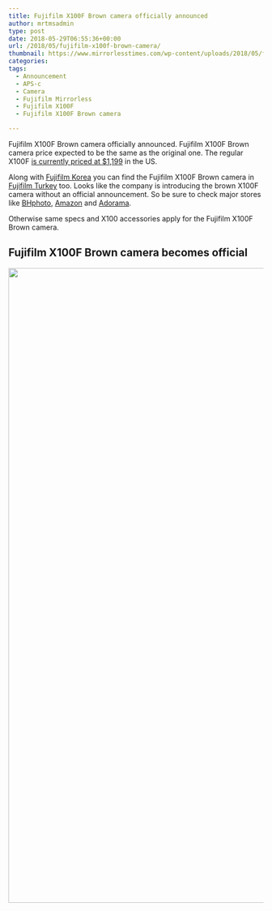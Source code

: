 ```yaml
---
title: Fujifilm X100F Brown camera officially announced
author: mrtmsadmin
type: post
date: 2018-05-29T06:55:36+00:00
url: /2018/05/fujifilm-x100f-brown-camera/
thumbnail: https://www.mirrorlesstimes.com/wp-content/uploads/2018/05/fujifilm-x100f-brown-camera.jpg
categories:
tags:
  - Announcement
  - APS-c
  - Camera
  - Fujifilm Mirrorless
  - Fujifilm X100F
  - Fujifilm X100F Brown camera

---
```

Fujifilm X100F Brown camera officially announced. Fujifilm X100F Brown camera price expected to be the same as the original one. The regular X100F <a href="https://www.amazon.com/Fujifilm-X100F-APS-C-Digital-Camera/dp/B01N33CT3Z/?tag=daicamnew-20" target="_blank" rel="noopener">is currently priced at $1,199</a> in the US.

Along with <a href="https://fujifilm-korea.co.kr/fujifilm-web/store/product/product_view?productNo=406" target="_blank" rel="follow external noopener noreferrer" data-wpel-link="external">Fujifilm Korea</a> you can find the Fujifilm X100F Brown camera in <a href="https://fujifilmshop.com/katalog/urun/x100f_kahve" target="_blank" rel="follow external noopener noreferrer" data-wpel-link="external">Fujifilm Turkey</a> too. Looks like the company is introducing the brown X100F camera without an official announcement. So be sure to check major stores like <a href="https://www.bhphotovideo.com/c/search?Ntt=Fujifilm+X100F+brown&N=0&InitialSearch=yes&sts=ma&typedValue=&Top+Nav-Search=&BI=20175&KBID=14249" target="_blank" rel="follow external noopener noreferrer" data-wpel-link="external">BHphoto</a>, <a href="https://amzn.to/2KZZden" target="_blank" rel="follow external noopener noreferrer" data-wpel-link="external">Amazon</a> and <a href="https://www.adorama.com/ifjcsx100fbr.html?KBID=68292" target="_blank" rel="follow external noopener noreferrer" data-wpel-link="external">Adorama</a>.

Otherwise same specs and X100 accessories apply for the Fujifilm X100F Brown camera.<!--more-->

## Fujifilm X100F Brown camera becomes official

[<img class="aligncenter size-full wp-image-2052" src="https://i0.wp.com/www.mirrorlesstimes.com/wp-content/uploads/2018/05/Fujifilm-X100F-brown-camera1.jpg?resize=600%2C1252&#038;ssl=1" alt="" width="600" height="1252" srcset="https://i0.wp.com/www.mirrorlesstimes.com/wp-content/uploads/2018/05/Fujifilm-X100F-brown-camera1.jpg?w=768&ssl=1 768w, https://i0.wp.com/www.mirrorlesstimes.com/wp-content/uploads/2018/05/Fujifilm-X100F-brown-camera1.jpg?resize=144%2C300&ssl=1 144w, https://i0.wp.com/www.mirrorlesstimes.com/wp-content/uploads/2018/05/Fujifilm-X100F-brown-camera1.jpg?resize=491%2C1024&ssl=1 491w" sizes="(max-width: 600px) 100vw, 600px" data-recalc-dims="1" />][1]

 [1]: https://i0.wp.com/www.mirrorlesstimes.com/wp-content/uploads/2018/05/Fujifilm-X100F-brown-camera1.jpg?ssl=1